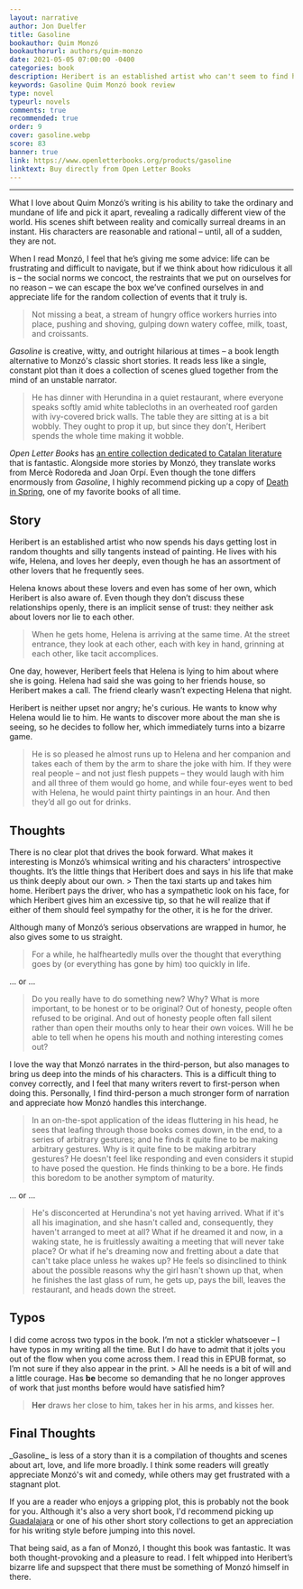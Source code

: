 ```yaml
---
layout: narrative
author: Jon Duelfer
title: Gasoline
bookauthor: Quim Monzó
bookauthorurl: authors/quim-monzo
date: 2021-05-05 07:00:00 -0400
categories: book
description: Heribert is an established artist who can't seem to find his drive in life. His days revolve around romantic flings – even though he's married to his wife Helena – and exploring the bizarre depths of his own imagination. Monzó’s writing is comical and thought-provoking, creating an unconventional novel that's a pleasure to read and a great addition to his vast array of stories.
keywords: Gasoline Quim Monzó book review
type: novel
typeurl: novels
comments: true
recommended: true
order: 9
cover: gasoline.webp
score: 83
banner: true
link: https://www.openletterbooks.org/products/gasoline
linktext: Buy directly from Open Letter Books
---
```

<hr/>

What I love about Quim Monzó’s writing is his ability to take the ordinary and mundane of life and pick it apart, revealing a radically different view of the world. His scenes shift between reality and comically surreal dreams in an instant. His characters are reasonable and rational – until, all of a sudden, they are not.

When I read Monzó, I feel that he’s giving me some advice: life can be frustrating and difficult to navigate, but if we think about how ridiculous it all is – the social norms we concoct, the restraints that we put on ourselves for no reason – we can escape the box we’ve confined ourselves in and appreciate life for the random collection of events that it truly is.
> Not missing a beat, a stream of hungry office workers hurries into place, pushing and shoving, gulping down watery coffee, milk, toast, and croissants.

_Gasoline_ is creative, witty, and outright hilarious at times – a book length alternative to Monzó's classic short stories. It reads less like a single, constant plot than it does a collection of scenes glued together from the mind of an unstable narrator.
> He has dinner with Herundina in a quiet restaurant, where everyone speaks softly amid white tablecloths in an overheated roof garden with ivy-covered brick walls. The table they are sitting at is a bit wobbly. They ought to prop it up, but since they don’t, Heribert spends the whole time making it wobble.

_Open Letter Books_ has [an entire collection dedicated to Catalan literature](https://www.openletterbooks.org/collections/catalonia) that is fantastic. Alongside more stories by Monzó, they translate works from Mercè Rodoreda and Joan Orpí. Even though the tone differs enormously from _Gasoline_, I highly recommend picking up a copy of [Death in Spring](/texts/2020-04-21-death-in-spring), one of my favorite books of all time.

<h2><strong>Story</strong></h2>
Heribert is an established artist who now spends his days getting lost in random thoughts and silly tangents instead of painting. He lives with his wife, Helena, and loves her deeply, even though he has an assortment of other lovers that he frequently sees.

Helena knows about these lovers and even has some of her own, which Heribert is also aware of. Even though they don’t discuss these relationships openly, there is an implicit sense of trust: they neither ask about lovers nor lie to each other.
> When he gets home, Helena is arriving at the same time. At the street entrance, they look at each other, each with key in hand, grinning at each other, like tacit accomplices.

One day, however, Heribert feels that Helena is lying to him about where she is going. Helena had said she was going to her friends house, so Heribert makes a call. The friend clearly wasn’t expecting Helena that night.

Heribert is neither upset nor angry; he's curious. He wants to know why Helena would lie to him. He wants to discover more about the man she is seeing, so he decides to follow her, which immediately turns into a bizarre game.
> He is so pleased he almost runs up to Helena and her companion and takes each of them by the arm to share the joke with him. If they were real people – and not just flesh puppets – they would laugh with him and all three of them would go home, and while four-eyes went to bed with Helena, he would paint thirty paintings in an hour. And then they’d all go out for drinks.

<h2><strong>Thoughts</strong></h2>
There is no clear plot that drives the book forward. What makes it interesting is Monzó’s whimsical writing and his characters' introspective thoughts. It’s the little things that Heribert does and says in his life that make us think deeply about our own.
> Then the taxi starts up and takes him home. Heribert pays the driver, who has a sympathetic look on his face, for which Heribert gives him an excessive tip, so that he will realize that if either of them should feel sympathy for the other, it is he for the driver.

Although many of Monzó’s serious observations are wrapped in humor, he also gives some to us straight.
> For a while, he halfheartedly mulls over the thought that everything goes by (or everything has gone by him) too quickly in life. 

... or ...
> Do you really have to do something new? Why? What is more important, to be honest or to be original? Out of honesty, people often refused to be original. And out of honesty people often fall silent rather than open their mouths only to hear their own voices. Will he be able to tell when he opens his mouth and nothing interesting comes out? 

I love the way that Monzó narrates in the third-person, but also manages to bring us deep into the minds of his characters. This is a difficult thing to convey correctly, and I feel that many writers revert to first-person when doing this. Personally, I find third-person a much stronger form of narration and appreciate how Monzó handles this interchange.
> In an on-the-spot application of the ideas fluttering in his head, he sees that leafing through those books comes down, in the end, to a series of arbitrary gestures; and he finds it quite fine to be making arbitrary gestures. Why is it quite fine to be making arbitrary gestures? He doesn't feel like responding and even considers it stupid to have posed the question. He finds thinking to be a bore. He finds this boredom to be another symptom of maturity.

... or ...
> He's disconcerted at Herundina's not yet having arrived. What if it's all his imagination, and she hasn't called and, consequently, they haven't arranged to meet at all? What if he dreamed it and now, in a waking state, he is fruitlessly awaiting a meeting that will never take place? Or what if he's dreaming now and fretting about a date that can't take place unless he wakes up? He feels so disinclined to think about the possible reasons why the girl hasn't shown up that, when he finishes the last glass of rum, he gets up, pays the bill, leaves the restaurant, and heads down the street. 

<h2><strong>Typos</strong></h2>
I did come across two typos in the book. I’m not a stickler whatsoever – I have typos in my writing all the time. But I do have to admit that it jolts you out of the flow when you come across them. I read this in EPUB format, so I’m not sure if they also appear in the print.
>  All he needs is a bit of will and a little courage. Has <strong>be</strong> become so demanding that he no longer approves of work that just months before would have satisfied him? 

> <strong>Her</strong> draws her close to him, takes her in his arms, and kisses her.

<h2><strong>Final Thoughts</strong></h2>
_Gasoline_ is less of a story than it is a compilation of thoughts and scenes about art, love, and life more broadly. I think some readers will greatly appreciate Monzó's wit and comedy, while others may get frustrated with a stagnant plot. 

If you are a reader who enjoys a gripping plot, this is probably not the book for you. Although it's also a very short book, I'd recommend picking up [Guadalajara](https://www.openletterbooks.org/collections/catalonia/products/guadalajara) or one of his other short story collections to get an appreciation for his writing style before jumping into this novel.

That being said, as a fan of Monzó, I thought this book was fantastic. It was both thought-provoking and a pleasure to read. I felt whipped into Heribert’s bizarre life and supspect that there must be something of Monzó himself in there.